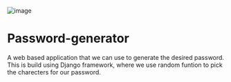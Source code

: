 ![image](https://user-images.githubusercontent.com/49552344/118700319-298d5000-b830-11eb-8720-177045414f48.png)


# Password-generator

A web based application that we can use to generate the desired password. 
This is build using Django framework, where we use random funtion to pick the charecters for our password. 
